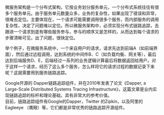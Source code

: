 微服务架构是一个分布式架构，它按业务划分服务单元，一个分布式系统往往有很多个服务单元。由于服务单元数量众多，业务的复杂性，如果出现了错误和异常，很难去定位。主要体现在，一个请求可能需要调用很多个服务，而内部服务的调用复杂性，决定了问题难以定位。所以微服务架构中，必须实现分布式链路追踪，去跟进一个请求到底有哪些服务参与，参与的顺序又是怎样的，从而达到每个请求的步骤清晰可见，出了问题，很快定位。

举个例子，在微服务系统中，一个来自用户的请求，请求先达到前端A（如前端界面），然后通过远程调用，达到系统的中间件B、C（如负载均衡、网关等），最后达到后端服务D、E，后端经过一系列的业务逻辑计算最后将数据返回给用户。对于这样一个请求，经历了这么多个服务，怎么样将它的请求过程的数据记录下来呢？这就需要用到服务链路追踪。

Google开源的 Dapper链路追踪组件，并在2010年发表了论文《Dapper, a Large-Scale Distributed Systems Tracing Infrastructure》，这篇文章是业内实现链路追踪的标杆和理论基础，具有非常大的参考价值。  
目前，链路追踪组件有Google的Dapper，Twitter 的Zipkin，以及阿里的Eagleeye （鹰眼）等，它们都是非常优秀的链路追踪开源组件。

